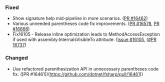 ### Fixed

* Show signature help mid-pipeline in more scenarios. ([PR #16462](https://github.com/dotnet/fsharp/pull/16462))
* Various unneeded parentheses code fix improvements. ([PR #16578](https://github.com/dotnet/fsharp/pull/16578), [PR #16666](https://github.com/dotnet/fsharp/pull/16666))
* Fix16105 - Release inline optimization leads to MethodAccessException if used with assembly:InternalsVisibleTo attribute. ([Issue #16105](https://github.com/dotnet/fsharp/issues/16105), ([#PR 16737](https://github.com/dotnet/fsharp/pull/16737))

### Changed

* Use refactored parenthesization API in unnecessary parentheses code fix. ([PR #16461])(https://github.com/dotnet/fsharp/pull/16461))
